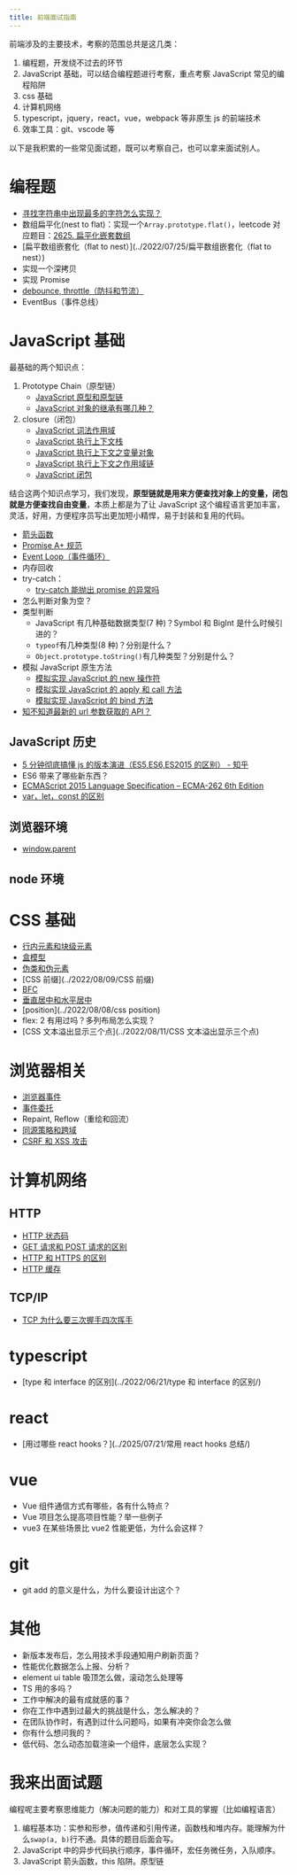 ```yaml
---
title: 前端面试指南
---
```


前端涉及的主要技术，考察的范围总共是这几类：

1. 编程题，开发绕不过去的环节
2. JavaScript 基础，可以结合编程题进行考察，重点考察 JavaScript 常见的编程陷阱
3. css 基础
4. 计算机网络
5. typescript，jquery，react，vue，webpack 等非原生 js 的前端技术
6. 效率工具：git、vscode 等

以下是我积累的一些常见面试题，既可以考察自己，也可以拿来面试别人。

# 编程题

- [寻找字符串中出现最多的字符怎么实现？](../2022/07/24/寻找字符串中出现最多的字符怎么实现？)
- 数组扁平化(nest to flat)：实现一个`Array.prototype.flat()`，leetcode 对应题目：[2625. 扁平化嵌套数组](https://leetcode.cn/classic/problems/flatten-deeply-nested-array/description/)
- [扁平数组嵌套化（flat to nest）](../2022/07/25/扁平数组嵌套化（flat to nest）)
- 实现一个深拷贝
- 实现 Promise
- [debounce, throttle（防抖和节流）](../2023/12/05/JavaScript如何实现节流和防抖函数/)
- EventBus（事件总线）

# JavaScript 基础

最基础的两个知识点：

1. Prototype Chain（原型链）
   - [JavaScript 原型和原型链](../2022/07/10/JavaScript原型和原型链/)
   - [JavaScript 对象的继承有哪几种？](../2023/11/20/JavaScript对象的继承有哪几种/)
2. closure（闭包）
   - [JavaScript 词法作用域](../2022/07/11/JavaScript词法作用域/)
   - [JavaScript 执行上下文栈](../2022/07/12/JavaScript执行上下文栈/)
   - [JavaScript 执行上下文之变量对象](../2022/07/13/JavaScript执行上下文之变量对象/)
   - [JavaScript 执行上下文之作用域链](../2022/07/14/JavaScript执行上下文之作用域链/)
   - [JavaScript 闭包](../2022/07/14/JavaScript闭包/)

结合这两个知识点学习，我们发现，**原型链就是用来方便查找对象上的变量，闭包就是方便查找自由变量**，本质上都是为了让 JavaScript 这个编程语言更加丰富，灵活，好用，方便程序员写出更加短小精悍，易于封装和复用的代码。

- [箭头函数](../2022/08/06/箭头函数/)
- [Promise A+ 规范](../2023/07/19/Promise详解/)
- [Event Loop（事件循环）](../2022/08/05/宏任务和微任务/)
- 内存回收
- try-catch：
  - [try-catch 能抛出 promise 的异常吗](https://juejin.cn/post/6850418110907088910)
- 怎么判断对象为空？
- 类型判断
  - JavaScript 有几种基础数据类型(7 种)？Symbol 和 BigInt 是什么时候引进的？
  - `typeof`有几种类型(8 种)？分别是什么？
  - `Object.prototype.toString()`有几种类型？分别是什么？
- 模拟 JavaScript 原生方法
  - [模拟实现 JavaScript 的 new 操作符](../2023/11/20/模拟实现JavaScript的new操作符/)
  - [模拟实现 JavaScript 的 apply 和 call 方法](../2023/11/21/模拟实现JavaScript的apply和call方法/)
  - [模拟实现 JavaScript 的 bind 方法](../2023/11/22/模拟实现JavaScript的bind方法/)
- [知不知道最新的 url 参数获取的 API？](../2022/07/26/知不知道最新的url参数获取的API？/)

## JavaScript 历史

- [5 分钟彻底搞懂 js 的版本演进（ES5,ES6,ES2015 的区别） - 知乎](https://zhuanlan.zhihu.com/p/516325981)
- ES6 带来了哪些新东西？
- [ECMAScript 2015 Language Specification – ECMA-262 6th Edition](https://262.ecma-international.org/6.0/)
- [var，let，const 的区别](../2023/11/23/JavaScript的var,let,const的区别/)

## 浏览器环境

- [window.parent](https://developer.mozilla.org/zh-CN/docs/Web/API/Window/parent)

## node 环境

# CSS 基础

- [行内元素和块级元素](../2022/12/08/%E8%A1%8C%E5%86%85%E5%85%83%E7%B4%A0%E5%92%8C%E5%9D%97%E7%BA%A7%E5%85%83%E7%B4%A0/)
- [盒模型](../2022/08/07/盒模型)
- [伪类和伪元素](../2022/08/10/伪类和伪元素)
- [CSS 前缀](../2022/08/09/CSS 前缀)
- [BFC](../2022/08/07/BFC)
- [垂直居中和水平居中](../2022/12/13/css%E5%B1%85%E4%B8%AD%E7%9A%84%E6%9C%80%E4%BD%B3%E5%AE%9E%E8%B7%B5/)
- [position](../2022/08/08/css position)
- flex: 2 有用过吗？多列布局怎么实现？
- [CSS 文本溢出显示三个点](../2022/08/11/CSS 文本溢出显示三个点)

# 浏览器相关

- [浏览器事件](../2022/07/31/浏览器事件/)
- [事件委托](../2022/07/31/浏览器事件/#事件委托)
- Repaint, Reflow（重绘和回流）
- [同源策略和跨域](../2022/08/04/浏览器同源策略和跨域问题/)
- [CSRF 和 XSS 攻击](../2022/08/04/浏览器同源策略和跨域问题/#CSRF)

# 计算机网络

## HTTP

- [HTTP 状态码](../2022/08/12/HTTP状态码)
- [GET 请求和 POST 请求的区别](../2022/08/12/GET请求和POST请求的区别)
- [HTTP 和 HTTPS 的区别](../2022/08/12/HTTP和HTTPS的区别)
- [HTTP 缓存](../2022/08/13/HTTP缓存)

## TCP/IP

- [TCP 为什么要三次握手四次挥手](../2022/06/20/TCP和UDP的区别/)

# typescript

- [type 和 interface 的区别](../2022/06/21/type 和 interface 的区别/)

# react

- [用过哪些 react hooks？](../2025/07/21/常用 react hooks 总结/)

# vue

- Vue 组件通信方式有哪些，各有什么特点？
- Vue 项目怎么提高项目性能？举一些例子
- vue3 在某些场景比 vue2 性能更低，为什么会这样？

# git

- git add 的意义是什么，为什么要设计出这个？

# 其他

- 新版本发布后，怎么用技术手段通知用户刷新页面？
- 性能优化数据怎么上报、分析？
- element ui table 吸顶怎么做，滚动怎么处理等
- TS 用的多吗？
- 工作中解决的最有成就感的事？
- 你在工作中遇到过最大的挑战是什么，怎么解决的？
- 在团队协作时，有遇到过什么问题吗，如果有冲突你会怎么做
- 你有什么想问我的？
- 低代码、怎么动态加载渲染一个组件，底层怎么实现？

# 我来出面试题

编程呢主要考察思维能力（解决问题的能力）和对工具的掌握（比如编程语言）

1. 编程基本功：实参和形参，值传递和引用传递，函数栈和堆内存。能理解为什么`swap(a, b)`行不通。具体的题目后面会写。
2. JavaScript 中的异步代码执行顺序，事件循环，宏任务微任务，入队顺序。
3. JavaScript 箭头函数，this 陷阱。原型链
